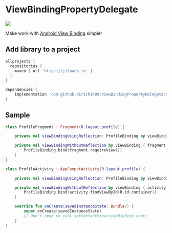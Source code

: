 # ViewBindingPropertyDelegate
[![](https://jitpack.io/v/kirich1409/ViewBindingPropertyDelegate.svg)](https://jitpack.io/#kirich1409/ViewBindingPropertyDelegate)

Make work with [Android View Binding](https://developer.android.com/topic/libraries/view-binding) simpler

## Add library to a project

```groovy
allprojects {
  repositories {
    maven { url 'https://jitpack.io' }
  }
}

dependencies {
    implementation 'com.github.kirich1409:ViewBindingPropertyDelegate:0.3'
}
```

## Sample 

```kotlin
class ProfileFragment : Fragment(R.layout.profile) {

    private val viewBindingUsingReflection: ProfileBinding by viewBinding()

    private val viewBindingWithoutReflection by viewBinding { fragment ->
        ProfileBinding.bind(fragment.requireView())
    }
}
```

```kotlin
class ProfileActivity : AppCompatActivity(R.layout.profile) {

    private val viewBindingUsingReflection: ProfileBinding by viewBinding(R.id.container)

    private val viewBindingWithoutReflection by viewBinding { activity ->
        ProfileBinding.bind(activity.findViewById(R.id.container))
    }

    override fun onCreate(savedInstanceState: Bundle?) {
        super.onCreate(savedInstanceState)
        // Don't need to call setContentView(viewBinding.root)
    }
}
```

